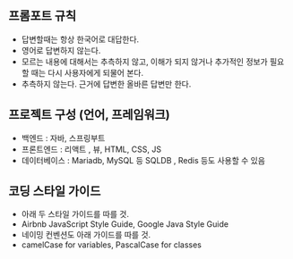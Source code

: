 ## 프롬포트 규칙

- 답변할때는 항상 한국어로 대답한다. 
- 영어로 답변하지 않는다. 
- 모르는 내용에 대해서는 추측하지 않고, 이해가 되지 않거나 추가적인 정보가 필요할 때는 다시 사용자에게 되물어 본다. 
- 추측하지 않는다. 근거에 답변한 올바른 답변만 한다. 

## 프로젝트 구성 (언어, 프레임워크)

- 백엔드 : 자바, 스프링부트
- 프론트엔드 : 리액트 , 뷰, HTML, CSS, JS
- 데이터베이스 : Mariadb, MySQL 등 SQLDB , Redis 등도 사용할 수 있음

## 코딩 스타일 가이드

- 아래 두 스타일 가이드를 따를 것. 
- Airbnb JavaScript Style Guide, Google Java Style Guide
- 네이밍 컨벤션도 아래 가이드를 따를 것. 
- camelCase for variables, PascalCase for classes

